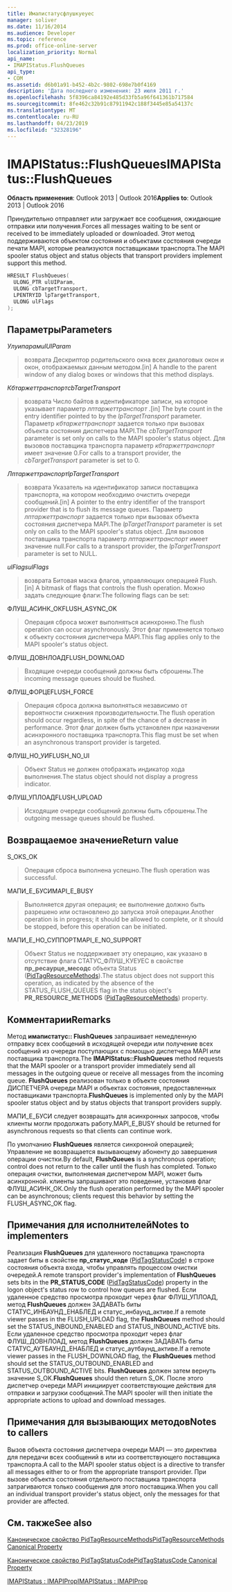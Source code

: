 ```yaml
---
title: Имапистатусфлушкуеуес
manager: soliver
ms.date: 11/16/2014
ms.audience: Developer
ms.topic: reference
ms.prod: office-online-server
localization_priority: Normal
api_name:
- IMAPIStatus.FlushQueues
api_type:
- COM
ms.assetid: d6b01a91-b452-4b2c-9802-698e7b0f4169
description: 'Дата последнего изменения: 23 июля 2011 г.'
ms.openlocfilehash: 5f8396ca84192e485d33fb5a96f641361b717584
ms.sourcegitcommit: 8fe462c32b91c87911942c188f3445e85a54137c
ms.translationtype: MT
ms.contentlocale: ru-RU
ms.lasthandoff: 04/23/2019
ms.locfileid: "32328196"
---
```

# <a name="imapistatusflushqueues"></a><span data-ttu-id="6365a-103">IMAPIStatus::FlushQueues</span><span class="sxs-lookup"><span data-stu-id="6365a-103">IMAPIStatus::FlushQueues</span></span>

  
  
<span data-ttu-id="6365a-104">**Область применения**: Outlook 2013 | Outlook 2016</span><span class="sxs-lookup"><span data-stu-id="6365a-104">**Applies to**: Outlook 2013 | Outlook 2016</span></span> 
  
<span data-ttu-id="6365a-105">Принудительно отправляет или загружает все сообщения, ожидающие отправки или получения.</span><span class="sxs-lookup"><span data-stu-id="6365a-105">Forces all messages waiting to be sent or received to be immediately uploaded or downloaded.</span></span> <span data-ttu-id="6365a-106">Этот метод поддерживаются объектом состояния и объектами состояния очереди печати MAPI, которые реализуются поставщиками транспорта.</span><span class="sxs-lookup"><span data-stu-id="6365a-106">The MAPI spooler status object and status objects that transport providers implement support this method.</span></span>
  
```cpp
HRESULT FlushQueues(
  ULONG_PTR ulUIParam,
  ULONG cbTargetTransport,
  LPENTRYID lpTargetTransport,
  ULONG ulFlags
);
```

## <a name="parameters"></a><span data-ttu-id="6365a-107">Параметры</span><span class="sxs-lookup"><span data-stu-id="6365a-107">Parameters</span></span>

 <span data-ttu-id="6365a-108">_Улуипарам_</span><span class="sxs-lookup"><span data-stu-id="6365a-108">_ulUIParam_</span></span>
  
> <span data-ttu-id="6365a-109">возврата Дескриптор родительского окна всех диалоговых окон и окон, отображаемых данным методом.</span><span class="sxs-lookup"><span data-stu-id="6365a-109">[in] A handle to the parent window of any dialog boxes or windows that this method displays.</span></span>
    
 <span data-ttu-id="6365a-110">_Кбтаржеттранспорт_</span><span class="sxs-lookup"><span data-stu-id="6365a-110">_cbTargetTransport_</span></span>
  
> <span data-ttu-id="6365a-111">возврата Число байтов в идентификаторе записи, на которое указывает параметр _лптаржеттранспорт_ .</span><span class="sxs-lookup"><span data-stu-id="6365a-111">[in] The byte count in the entry identifier pointed to by the  _lpTargetTransport_ parameter.</span></span> <span data-ttu-id="6365a-112">Параметр _кбтаржеттранспорт_ задается только при вызовах объекта состояния диспетчера MAPI.</span><span class="sxs-lookup"><span data-stu-id="6365a-112">The  _cbTargetTransport_ parameter is set only on calls to the MAPI spooler's status object.</span></span> <span data-ttu-id="6365a-113">Для вызовов поставщика транспорта параметр _кбтаржеттранспорт_ имеет значение 0.</span><span class="sxs-lookup"><span data-stu-id="6365a-113">For calls to a transport provider, the  _cbTargetTransport_ parameter is set to 0.</span></span> 
    
 <span data-ttu-id="6365a-114">_Лптаржеттранспорт_</span><span class="sxs-lookup"><span data-stu-id="6365a-114">_lpTargetTransport_</span></span>
  
> <span data-ttu-id="6365a-115">возврата Указатель на идентификатор записи поставщика транспорта, на котором необходимо очистить очереди сообщений.</span><span class="sxs-lookup"><span data-stu-id="6365a-115">[in] A pointer to the entry identifier of the transport provider that is to flush its message queues.</span></span> <span data-ttu-id="6365a-116">Параметр _лптаржеттранспорт_ задается только при вызовах объекта состояния диспетчера MAPI.</span><span class="sxs-lookup"><span data-stu-id="6365a-116">The  _lpTargetTransport_ parameter is set only on calls to the MAPI spooler's status object.</span></span> <span data-ttu-id="6365a-117">Для вызовов поставщика транспорта параметр _лптаржеттранспорт_ имеет значение null.</span><span class="sxs-lookup"><span data-stu-id="6365a-117">For calls to a transport provider, the  _lpTargetTransport_ parameter is set to NULL.</span></span> 
    
 <span data-ttu-id="6365a-118">_ulFlags_</span><span class="sxs-lookup"><span data-stu-id="6365a-118">_ulFlags_</span></span>
  
> <span data-ttu-id="6365a-119">возврата Битовая маска флагов, управляющих операцией Flush.</span><span class="sxs-lookup"><span data-stu-id="6365a-119">[in] A bitmask of flags that controls the flush operation.</span></span> <span data-ttu-id="6365a-120">Можно задать следующие флаги:</span><span class="sxs-lookup"><span data-stu-id="6365a-120">The following flags can be set:</span></span>
    
<span data-ttu-id="6365a-121">ФЛУШ_АСИНК_ОК</span><span class="sxs-lookup"><span data-stu-id="6365a-121">FLUSH_ASYNC_OK</span></span> 
  
> <span data-ttu-id="6365a-122">Операция сброса может выполняться асинхронно.</span><span class="sxs-lookup"><span data-stu-id="6365a-122">The flush operation can occur asynchronously.</span></span> <span data-ttu-id="6365a-123">Этот флаг применяется только к объекту состояния диспетчера MAPI.</span><span class="sxs-lookup"><span data-stu-id="6365a-123">This flag applies only to the MAPI spooler's status object.</span></span> 
    
<span data-ttu-id="6365a-124">ФЛУШ_ДОВНЛОАД</span><span class="sxs-lookup"><span data-stu-id="6365a-124">FLUSH_DOWNLOAD</span></span> 
  
> <span data-ttu-id="6365a-125">Входящие очереди сообщений должны быть сброшены.</span><span class="sxs-lookup"><span data-stu-id="6365a-125">The incoming message queues should be flushed.</span></span>
    
<span data-ttu-id="6365a-126">ФЛУШ_ФОРЦЕ</span><span class="sxs-lookup"><span data-stu-id="6365a-126">FLUSH_FORCE</span></span> 
  
> <span data-ttu-id="6365a-127">Операция сброса должна выполняться независимо от вероятности снижения производительности.</span><span class="sxs-lookup"><span data-stu-id="6365a-127">The flush operation should occur regardless, in spite of the chance of a decrease in performance.</span></span> <span data-ttu-id="6365a-128">Этот флаг должен быть установлен при назначении асинхронного поставщика транспорта.</span><span class="sxs-lookup"><span data-stu-id="6365a-128">This flag must be set when an asynchronous transport provider is targeted.</span></span>
    
<span data-ttu-id="6365a-129">ФЛУШ_НО_УИ</span><span class="sxs-lookup"><span data-stu-id="6365a-129">FLUSH_NO_UI</span></span> 
  
> <span data-ttu-id="6365a-130">Объект Status не должен отображать индикатор хода выполнения.</span><span class="sxs-lookup"><span data-stu-id="6365a-130">The status object should not display a progress indicator.</span></span>
    
<span data-ttu-id="6365a-131">ФЛУШ_УПЛОАД</span><span class="sxs-lookup"><span data-stu-id="6365a-131">FLUSH_UPLOAD</span></span> 
  
> <span data-ttu-id="6365a-132">Исходящие очереди сообщений должны быть сброшены.</span><span class="sxs-lookup"><span data-stu-id="6365a-132">The outgoing message queues should be flushed.</span></span>
    
## <a name="return-value"></a><span data-ttu-id="6365a-133">Возвращаемое значение</span><span class="sxs-lookup"><span data-stu-id="6365a-133">Return value</span></span>

<span data-ttu-id="6365a-134">S_OK</span><span class="sxs-lookup"><span data-stu-id="6365a-134">S_OK</span></span> 
  
> <span data-ttu-id="6365a-135">Операция сброса выполнена успешно.</span><span class="sxs-lookup"><span data-stu-id="6365a-135">The flush operation was successful.</span></span>
    
<span data-ttu-id="6365a-136">МАПИ_Е_БУСИ</span><span class="sxs-lookup"><span data-stu-id="6365a-136">MAPI_E_BUSY</span></span> 
  
> <span data-ttu-id="6365a-137">Выполняется другая операция; ее выполнение должно быть разрешено или остановлено до запуска этой операции.</span><span class="sxs-lookup"><span data-stu-id="6365a-137">Another operation is in progress; it should be allowed to complete, or it should be stopped, before this operation can be initiated.</span></span>
    
<span data-ttu-id="6365a-138">МАПИ_Е_НО_СУППОРТ</span><span class="sxs-lookup"><span data-stu-id="6365a-138">MAPI_E_NO_SUPPORT</span></span> 
  
> <span data-ttu-id="6365a-139">Объект Status не поддерживает эту операцию, как указано в отсутствие флага СТАТУС_ФЛУШ_КУЕУЕС в свойстве **пр_ресаурце_месодс** объекта Status ([PidTagResourceMethods](pidtagresourcemethods-canonical-property.md)).</span><span class="sxs-lookup"><span data-stu-id="6365a-139">The status object does not support this operation, as indicated by the absence of the STATUS_FLUSH_QUEUES flag in the status object's **PR_RESOURCE_METHODS** ([PidTagResourceMethods](pidtagresourcemethods-canonical-property.md)) property.</span></span>
    
## <a name="remarks"></a><span data-ttu-id="6365a-140">Комментарии</span><span class="sxs-lookup"><span data-stu-id="6365a-140">Remarks</span></span>

<span data-ttu-id="6365a-141">Метод **имапистатус:: FlushQueues** запрашивает немедленную отправку всех сообщений в исходящей очереди или получение всех сообщений из очереди поступающих с помощью диспетчера MAPI или поставщика транспорта.</span><span class="sxs-lookup"><span data-stu-id="6365a-141">The **IMAPIStatus::FlushQueues** method requests that the MAPI spooler or a transport provider immediately send all messages in the outgoing queue or receive all messages from the incoming queue.</span></span> <span data-ttu-id="6365a-142">**FlushQueues** реализован только в объекте состояния ДИСПЕТЧЕРА очереди MAPI и объектах состояния, предоставленных поставщиками транспорта.</span><span class="sxs-lookup"><span data-stu-id="6365a-142">**FlushQueues** is implemented only by the MAPI spooler status object and by status objects that transport providers supply.</span></span> 
  
<span data-ttu-id="6365a-143">МАПИ_Е_БУСИ следует возвращать для асинхронных запросов, чтобы клиенты могли продолжать работу.</span><span class="sxs-lookup"><span data-stu-id="6365a-143">MAPI_E_BUSY should be returned for asynchronous requests so that clients can continue work.</span></span> 
  
<span data-ttu-id="6365a-144">По умолчанию **FlushQueues** является синхронной операцией; Управление не возвращается вызывающему абоненту до завершения операции очистки.</span><span class="sxs-lookup"><span data-stu-id="6365a-144">By default, **FlushQueues** is a synchronous operation; control does not return to the caller until the flush has completed.</span></span> <span data-ttu-id="6365a-145">Только операция очистки, выполняемая диспетчером MAPI, может быть асинхронной. клиенты запрашивают это поведение, установив флаг ФЛУШ_АСИНК_ОК.</span><span class="sxs-lookup"><span data-stu-id="6365a-145">Only the flush operation performed by the MAPI spooler can be asynchronous; clients request this behavior by setting the FLUSH_ASYNC_OK flag.</span></span> 
  
## <a name="notes-to-implementers"></a><span data-ttu-id="6365a-146">Примечания для исполнителей</span><span class="sxs-lookup"><span data-stu-id="6365a-146">Notes to implementers</span></span>

<span data-ttu-id="6365a-147">Реализация **FlushQueues** для удаленного поставщика транспорта задает биты в свойстве **пр_статус_коде** ([PidTagStatusCode](pidtagstatuscode-canonical-property.md)) в строке состояния объекта входа, чтобы управлять процессом очистки очередей.</span><span class="sxs-lookup"><span data-stu-id="6365a-147">A remote transport provider's implementation of **FlushQueues** sets bits in the **PR_STATUS_CODE** ([PidTagStatusCode](pidtagstatuscode-canonical-property.md)) property in the logon object's status row to control how queues are flushed.</span></span> <span data-ttu-id="6365a-148">Если удаленное средство просмотра проходит через флаг ФЛУШ_УПЛОАД, метод **FlushQueues** должен ЗАДАВАТЬ биты СТАТУС_ИНБАУНД_ЕНАБЛЕД и статус_инбаунд_активе.</span><span class="sxs-lookup"><span data-stu-id="6365a-148">If a remote viewer passes in the FLUSH_UPLOAD flag, the **FlushQueues** method should set the STATUS_INBOUND_ENABLED and STATUS_INBOUND_ACTIVE bits.</span></span> <span data-ttu-id="6365a-149">Если удаленное средство просмотра проходит через флаг ФЛУШ_ДОВНЛОАД, метод **FlushQueues** должен ЗАДАВАТЬ биты СТАТУС_АУТБАУНД_ЕНАБЛЕД и статус_аутбаунд_активе.</span><span class="sxs-lookup"><span data-stu-id="6365a-149">If a remote viewer passes in the FLUSH_DOWNLOAD flag, the **FlushQueues** method should set the STATUS_OUTBOUND_ENABLED and STATUS_OUTBOUND_ACTIVE bits.</span></span> <span data-ttu-id="6365a-150">**FlushQueues** должен затем вернуть значение S_OK.</span><span class="sxs-lookup"><span data-stu-id="6365a-150">**FlushQueues** should then return S_OK.</span></span> <span data-ttu-id="6365a-151">После этого диспетчер очереди MAPI инициирует соответствующие действия для отправки и загрузки сообщений.</span><span class="sxs-lookup"><span data-stu-id="6365a-151">The MAPI spooler will then initiate the appropriate actions to upload and download messages.</span></span> 
  
## <a name="notes-to-callers"></a><span data-ttu-id="6365a-152">Примечания для вызывающих методов</span><span class="sxs-lookup"><span data-stu-id="6365a-152">Notes to callers</span></span>

<span data-ttu-id="6365a-153">Вызов объекта состояния диспетчера очереди MAPI — это директива для передачи всех сообщений в или из соответствующего поставщика транспорта.</span><span class="sxs-lookup"><span data-stu-id="6365a-153">A call to the MAPI spooler status object is a directive to transfer all messages either to or from the appropriate transport provider.</span></span> <span data-ttu-id="6365a-154">При вызове объекта состояния отдельного поставщика транспорта затрагиваются только сообщения для этого поставщика.</span><span class="sxs-lookup"><span data-stu-id="6365a-154">When you call an individual transport provider's status object, only the messages for that provider are affected.</span></span>
  
## <a name="see-also"></a><span data-ttu-id="6365a-155">См. также</span><span class="sxs-lookup"><span data-stu-id="6365a-155">See also</span></span>



[<span data-ttu-id="6365a-156">Каноническое свойство PidTagResourceMethods</span><span class="sxs-lookup"><span data-stu-id="6365a-156">PidTagResourceMethods Canonical Property</span></span>](pidtagresourcemethods-canonical-property.md)
  
[<span data-ttu-id="6365a-157">Каноническое свойство PidTagStatusCode</span><span class="sxs-lookup"><span data-stu-id="6365a-157">PidTagStatusCode Canonical Property</span></span>](pidtagstatuscode-canonical-property.md)
  
[<span data-ttu-id="6365a-158">IMAPIStatus : IMAPIProp</span><span class="sxs-lookup"><span data-stu-id="6365a-158">IMAPIStatus : IMAPIProp</span></span>](imapistatusimapiprop.md)

